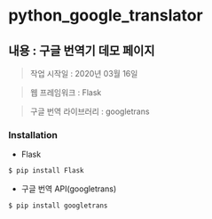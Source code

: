 # python_google_translator


## 내용 : 구글 번역기 데모 페이지

> 작업 시작일 : 2020년 03월 16일

> 웹 프레임워크 : Flask

> 구글 번역 라이브러리 : googletrans



### Installation
- Flask
```sh
$ pip install Flask
```

- 구글 번역 API(googletrans)
```sh
$ pip install googletrans
```
